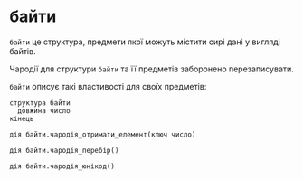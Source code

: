 # байти

`байти` <keyword>це</keyword> структура, предмети якої можуть містити сирі дані у вигляді байтів.

Чародії для структури `байти` та її предметів заборонено перезаписувати.

`байти` описує такі властивості для своїх предметів:

```мавка
структура байти
  довжина число
кінець
```

```мавка
дія байти.чародія_отримати_елемент(ключ число)
```

```мавка
дія байти.чародія_перебір()
```

```мавка
дія байти.чародія_юнікод()
```